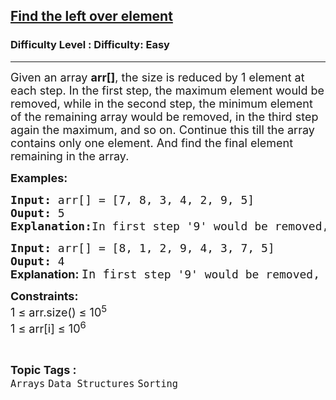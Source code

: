 <h2><a href="https://www.geeksforgeeks.org/problems/print-the-left-element2009/1?page=2&difficulty=Basic,Easy&status=unsolved&sortBy=submissions">Find the left over element</a></h2><h3>Difficulty Level : Difficulty: Easy</h3><hr><div class="problems_problem_content__Xm_eO"><p><span style="font-size: 18px;">Given an array <strong>arr[]</strong>, the size is reduced by 1 element at each step. In the first step, the maximum element would be removed, while in the second step, the minimum element of the remaining array would be removed, in the third step again the maximum, and so on. Continue this till the array contains only one element. And find the final element remaining in the array.</span></p>
<p><span style="font-size: 18px;"><strong>Examples:</strong></span></p>
<pre><span style="font-size: 18px;"><strong>Input: </strong>arr[] = [7, 8, 3, 4, 2, 9, 5]
<strong>Ouput: </strong>5
<strong>Explanation:</strong>In first step '9' would be removed, in 2nd step '2' will be removed, in third step '8' will be removed and so on. So the last remaining element would be '5'.  </span></pre>
<pre><span style="font-size: 18px;"><strong>Input: </strong>arr[] = [8, 1, 2, 9, 4, 3, 7, 5]
<strong>Ouput: </strong>4<br><strong style="font-family: -apple-system, BlinkMacSystemFont, 'Segoe UI', Roboto, Oxygen, Ubuntu, Cantarell, 'Open Sans', 'Helvetica Neue', sans-serif;">Explanation: </strong></span><span style="font-family: 'andale mono', monospace;"><span style="font-size: 14pt;">In fi</span><span style="font-size: 18px;">rst ste</span><span style="font-size: 18px;">p '9' would be removed, in 2nd step </span></span><span style="font-size: 14pt;">'1' will be removed, in third step '8' will be </span><span style="font-size: 14pt;">removed and so on. So the last remaining </span><span style="font-size: 14pt;">element would be '4'. </span></pre>
<p><span style="font-size: 18px;"><strong>Constraints:</strong><br>1 ≤ arr.size() ≤ 10<sup>5</sup><br>1 ≤ arr[i] ≤ 10<sup>6</sup></span></p></div><br><p><span style=font-size:18px><strong>Topic Tags : </strong><br><code>Arrays</code>&nbsp;<code>Data Structures</code>&nbsp;<code>Sorting</code>&nbsp;